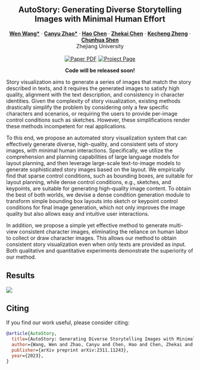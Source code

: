 
<!-- <div align="center"> -->

<!-- <h1>AutoStory</h1> -->


<p align="center">

  <h2 align="center">AutoStory: Generating Diverse Storytelling Images with Minimal Human Effort</h2>
  <p align="center">
    <a href="https://github.com/encounter1997"><strong>Wen Wang*</strong></a>
    ·
    <a href="https://github.com/volcverse"><strong>Canyu Zhao*</strong></a>
    ·  
    <a href="https://scholar.google.com/citations?user=FaOqRpcAAAAJ"><strong>Hao Chen</strong></a>
    ·
    <a href="https://github.com/Aziily"><strong>Zhekai Chen</strong></a>
    ·
    <a href="https://zkcys001.github.io/"><strong>Kecheng Zheng</strong></a>
    ·
    <a href="https://cshen.github.io/"><strong>Chunhua Shen</strong></a>
    <br>
    Zhejiang University
    <br>
    </br>
        <a href="https://arxiv.org/abs/2311.11243">
        <img src='https://img.shields.io/badge/arxiv-AutoStory-blue' alt='Paper PDF'></a>
        <a href="https://aim-uofa.github.io/AutoStory/">
        <img src='https://img.shields.io/badge/Project-Website-orange' alt='Project Page'></a>
  </p>
</p>


<p align="center"><b>Code will be released soon!</b></p>

Story visualization aims to generate a series of images that match the story described in texts, and it requires the generated images to satisfy high quality, alignment with the text description, and consistency in character identities. Given the complexity of story visualization, existing methods drastically simplify the problem by considering only a few specific characters and scenarios, or requiring the users to provide per-image control conditions such as sketches. However, these simplifications render these methods incompetent for real applications. 

To this end, we propose an automated story visualization system that can effectively generate diverse, high-quality, and consistent sets of story images, with minimal human interactions. Specifically, we utilize the comprehension and planning capabilities of large language models for layout planning, and then leverage large-scale text-to-image models to generate sophisticated story images based on the layout. We empirically find that sparse control conditions, such as bounding boxes, are suitable for layout planning, while dense control conditions, e.g., sketches, and keypoints, are suitable for generating high-quality image content. To obtain the best of both worlds, we devise a dense condition generation module to transform simple bounding box layouts into sketch or keypoint control conditions for final image generation, which not only improves the image quality but also allows easy and intuitive user interactions. 

In addition, we propose a simple yet effective method to generate multi-view consistent character images, eliminating the reliance on human labor to collect or draw character images. This allows our method to obtain consistent story visualization even when only texts are provided as input. Both qualitative and quantitative experiments demonstrate the superiority of our method.


## Results

<image src="docs/results.png" />



## Citing
If you find our work useful, please consider citing:


```BibTeX
@article{AutoStory,
  title={AutoStory: Generating Diverse Storytelling Images with Minimal Human Effort},
  author={Wang, Wen and Zhao, Canyu and Chen, Hao and Chen, Zhekai and Zheng, Kecheng and Shen, Chunhua},
  publisher={arXiv preprint arXiv:2311.11243},
  year={2023},
}
```

